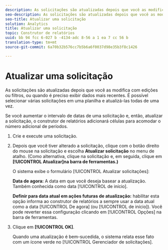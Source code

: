 ```yaml
---
description: As solicitações são atualizadas depois que você as modifica com edições ou filtros, ou quando é preciso exibir dados mais recentes. É possível selecionar várias solicitações em uma planilha e atualizá-las todas de uma vez.
seo-description: As solicitações são atualizadas depois que você as modifica com edições ou filtros, ou quando é preciso exibir dados mais recentes. É possível selecionar várias solicitações em uma planilha e atualizá-las todas de uma vez.
seo-title: Atualizar uma solicitação
solution: Analytics
title: Atualizar uma solicitação
topic: Construtor de relatórios
uuid: bb 94 fcc 6-027 b -4134-adc 8-56 a 1 ea 7 cc 56 b
translation-type: tm+mt
source-git-commit: 6a70b32b576cc7b5b6a6f0037d98e35b3f8c1426

---
```



# Atualizar uma solicitação

As solicitações são atualizadas depois que você as modifica com edições ou filtros, ou quando é preciso exibir dados mais recentes. É possível selecionar várias solicitações em uma planilha e atualizá-las todas de uma vez.

Se você aumentar o intervalo de datas de uma solicitação e, então, atualizar a solicitação, o construtor de relatórios adicionará células para acomodar o número adicional de períodos.

1. Crie e execute uma solicitação.
1. Depois que você tiver alterado a solicitação, clique com o botão direito do mouse na solicitação e escolha **Atualizar solicitação** no menu de atalho. (Como alternativa, clique na solicitação e, em seguida, clique em **[!UICONTROL Atualizar]na barra de ferramentas.)**

   O sistema exibe o formulário [!UICONTROL Atualizar solicitações]:

   **Data de agora:** A data em que você deseja basear a atualização. Também conhecida como data [!UICONTROL de início].

   **Definir para data atual em ações futuras de atualização:** habilitar esta opção informa ao construtor de relatórios a sempre usar a data atual como a data [!UICONTROL De agora] (ou [!UICONTROL de início]). Você pode reverter essa configuração clicando em [!UICONTROL Opções] na barra de ferramentas.
1. Clique em **[!UICONTROL OK]**.

   Quando uma atualização é bem-sucedida, o sistema relata esse fato com um ícone verde no [!UICONTROL Gerenciador de solicitações].
